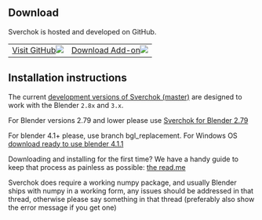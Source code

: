 ## Download

Sverchok is hosted and developed on GitHub.

<table class="sv_table_download">
  <tr>
    <td class="sv_tabledl-elem2">
        <a href="https://github.com/nortikin/sverchok/">
        Visit GitHub<img class="gh" src="svg/drawing_github.svg"></img>
        </a>
    </td>
    <td class="sv_tabledl-elem2">
        <a href="https://github.com/nortikin/sverchok/archive/master.zip">
        Download Add-on<img class="gh" src="svg/drawing_download.svg"></img>
        </a>
    </td>
  </tr>
</table>

## Installation instructions

The current [development versions of Sverchok (master)](https://github.com/nortikin/sverchok/archive/master.zip) are designed to work with the Blender `2.8x` and `3.x`.

For Blender versions 2.79 and lower please use [Sverchok for Blender 2.79](https://github.com/nortikin/sverchok/archive/279_master.zip)

For blender 4.1+ please, use branch bgl_replacement. For Windows OS [download ready to use blender 4.1.1](https://disk.yandex.ru/d/szioxfeCvqdslQ)

Downloading and installing for the first time? We have a handy guide to keep that process as painless as possible: [the read.me](https://github.com/nortikin/sverchok/#installation)

Sverchok does require a working numpy package, and usually Blender ships with numpy in a working form, any issues should be addressed in that thread, otherwise please say something in that thread (preferably also show the error message if you get one)
